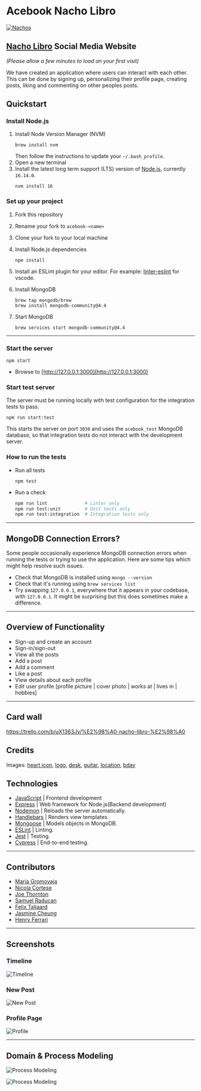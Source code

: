 # Acebook Nacho Libro

[![Nachos](https://github.com/NicolaCortese/Acebook-nacho-libro/actions/workflows/test.yml/badge.svg)](https://github.com/NicolaCortese/Acebook-nacho-libro/actions/workflows/test.yml)

## [Nacho Libro](https://nacho-libro.onrender.com/posts) Social Media Website

_(Please allow a few minutes to load on your first visit)_

We have created an application where users can interact with each other. This can be done by signing up, personalizing their profile page, creating posts, liking and commenting on other peoples posts.

## Quickstart

### Install Node.js

1. Install Node Version Manager (NVM)
   ```
   brew install nvm
   ```
   Then follow the instructions to update your `~/.bash_profile`.
2. Open a new terminal
3. Install the latest long term support (LTS) version of [Node.js](https://nodejs.org/en/), currently `16.14.0`.
   ```
   nvm install 16
   ```

### Set up your project

1. Fork this repository
2. Rename your fork to `acebook-<name>`
3. Clone your fork to your local machine
4. Install Node.js dependencies
   ```
   npm install
   ```
5. Install an ESLint plugin for your editor. For example: [linter-eslint](https://marketplace.visualstudio.com/items?itemName=dbaeumer.vscode-eslint) for vscode.

6. Install MongoDB
   ```
   brew tap mongodb/brew
   brew install mongodb-community@4.4
   ```
7. Start MongoDB
   ```
   brew services start mongodb-community@4.4
   ```

---

### Start the server

```
npm start
```

- Browse to [http://127.0.0.1:3000](http://127.0.0.1:3000)

### Start test server

The server must be running locally with test configuration for the
integration tests to pass.

```
npm run start:test
```

This starts the server on port `3030` and uses the `acebook_test` MongoDB database,
so that integration tests do not interact with the development server.

### How to run the tests

- Run all tests
  ```
  npm test
  ```
- Run a check
  ```bash
  npm run lint              # Linter only
  npm run test:unit         # Unit tests only
  npm run test:integration  # Integration tests only
  ```

---

## MongoDB Connection Errors?

Some people occasionally experience MongoDB connection errors when running the tests or trying to use the application. Here are some tips which might help resolve such issues.

- Check that MongoDB is installed using `mongo --version`
- Check that it's running using `brew services list`
- Try swapping `127.0.0.1`, everywhere that it appears in your codebase, with `127.0.0.1`. It might be surprising but this does sometimes make a difference.

---

## Overview of Functionality

- Sign-up and create an account
- Sign-in/sign-out
- View all the posts
- Add a post
- Add a comment
- Like a post
- View details about each profile
- Edit user profile [profile picture | cover photo | works at | lives in | hobbies]

---

## Card wall

https://trello.com/b/uX1363Jy/%E2%98%A0-nacho-libro-%E2%98%A0

## Credits

Images: [heart icon](https://www.flaticon.com/free-icon/heart_1216811?related_id=1216649&origin=search), [logo](https://www.flaticon.com/free-icon/nachos_390248?term=nachos&page=1&position=56&page=1&position=56&related_id=390248&origin=search), [desk](https://www.flaticon.com/free-icons/desk), [guitar](https://www.flaticon.com/free-icons/hobbies-and-free-time), [location](https://www.flaticon.com/free-icons/hotel), [bday](https://www.flaticon.com/free-icons/birthday)

## Technologies

- [JavaScript](https://developer.mozilla.org/en-US/docs/Web/JavaScript) | Frontend development
- [Express](https://expressjs.com/) | Web framework for Node.js(Backend development)
- [Nodemon](https://nodemon.io/) | Reloads the server automatically.
- [Handlebars](https://handlebarsjs.com/) | Renders view templates.
- [Mongoose](https://mongoosejs.com) | Models objects in MongoDB.
- [ESLint](https://eslint.org) | Linting.
- [Jest](https://jestjs.io/) | Testing.
- [Cypress](https://www.cypress.io/) | End-to-end testing.

---

## Contributors

- [Maria Gromovaja](https://github.com/ruiined) <br>
- [Nicola Cortese](https://github.com/NicolaCortese)<br>
- [Joe Thornton](https://github.com/joe-thornton)<br>
- [Samuel Raducan](https://github.com/samuelmbp)<br>
- [Felix Taljaard](https://github.com/felixtaljaard)<br>
- [Jasmine Cheung](https://github.com/jazzc001)<br>
- [Henry Ferrari](https://github.com/HCVF)

---

## Screenshots

### Timeline

![Timeline](/docs/nacho_libro_timeline.gif)

### New Post

![New Post](/docs/nacho_libro_new_post.gif)

### Profile Page

![Profile](/docs/nacho_libro_profile.gif)

---

## Domain & Process Modeling

![Process Modeling](/docs/process-modeling-1.png)

![Process Modeling](/docs/process-modeling-2.png)
